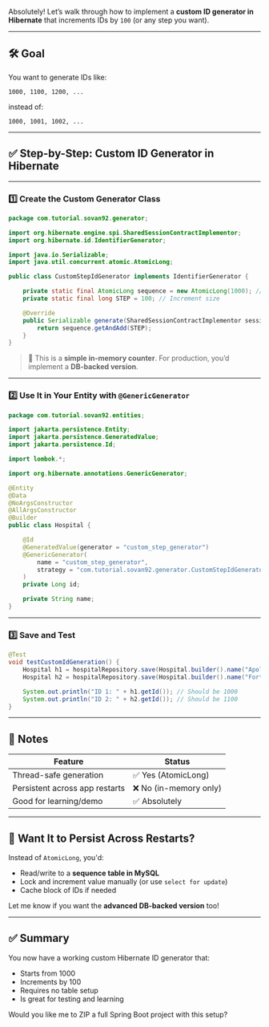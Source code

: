 Absolutely! Let’s walk through how to implement a **custom ID generator in Hibernate** that increments IDs by `100` (or any step you want).

---

## 🛠️ Goal

You want to generate IDs like:

```
1000, 1100, 1200, ...
```

instead of:

```
1000, 1001, 1002, ...
```

---

## ✅ Step-by-Step: Custom ID Generator in Hibernate

---

### 1️⃣ Create the Custom Generator Class

```java
package com.tutorial.sovan92.generator;

import org.hibernate.engine.spi.SharedSessionContractImplementor;
import org.hibernate.id.IdentifierGenerator;

import java.io.Serializable;
import java.util.concurrent.atomic.AtomicLong;

public class CustomStepIdGenerator implements IdentifierGenerator {

    private static final AtomicLong sequence = new AtomicLong(1000); // Starting value
    private static final long STEP = 100; // Increment size

    @Override
    public Serializable generate(SharedSessionContractImplementor session, Object object) {
        return sequence.getAndAdd(STEP);
    }
}
```

> 🔁 This is a **simple in-memory counter**. For production, you’d implement a **DB-backed version**.

---

### 2️⃣ Use It in Your Entity with `@GenericGenerator`

```java
package com.tutorial.sovan92.entities;

import jakarta.persistence.Entity;
import jakarta.persistence.GeneratedValue;
import jakarta.persistence.Id;

import lombok.*;

import org.hibernate.annotations.GenericGenerator;

@Entity
@Data
@NoArgsConstructor
@AllArgsConstructor
@Builder
public class Hospital {

    @Id
    @GeneratedValue(generator = "custom_step_generator")
    @GenericGenerator(
        name = "custom_step_generator",
        strategy = "com.tutorial.sovan92.generator.CustomStepIdGenerator"
    )
    private Long id;

    private String name;
}
```

---

### 3️⃣ Save and Test

```java
@Test
void testCustomIdGeneration() {
    Hospital h1 = hospitalRepository.save(Hospital.builder().name("Apollo").build());
    Hospital h2 = hospitalRepository.save(Hospital.builder().name("Fortis").build());

    System.out.println("ID 1: " + h1.getId()); // Should be 1000
    System.out.println("ID 2: " + h2.getId()); // Should be 1100
}
```

---

## 🔐 Notes

| Feature                 | Status         |
|------------------------|----------------|
| Thread-safe generation | ✅ Yes (AtomicLong) |
| Persistent across app restarts | ❌ No (in-memory only) |
| Good for learning/demo | ✅ Absolutely |

---

## 🚀 Want It to Persist Across Restarts?

Instead of `AtomicLong`, you'd:

- Read/write to a **sequence table in MySQL**
- Lock and increment value manually (or use `select for update`)
- Cache block of IDs if needed

Let me know if you want the **advanced DB-backed version** too!

---

## ✅ Summary

You now have a working custom Hibernate ID generator that:
- Starts from 1000
- Increments by 100
- Requires no table setup
- Is great for testing and learning

Would you like me to ZIP a full Spring Boot project with this setup?